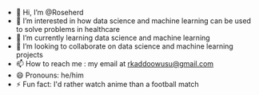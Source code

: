 - 👋 Hi, I’m @Roseherd
- 👀 I’m interested in how data science and machine learning can be used to solve problems in healthcare
- 🌱 I’m currently learning data science and machine learning
- 💞️ I’m looking to collaborate on data science and machine learning projects
- 📫 How to reach me : my email at rkaddoowusu@gmail.com
- 😄 Pronouns: he/him
- ⚡ Fun fact: I'd rather watch anime than a football match

<!---
Roseherd/Roseherd is a ✨ special ✨ repository because its `README.md` (this file) appears on your GitHub profile.
You can click the Preview link to take a look at your changes.
--->
